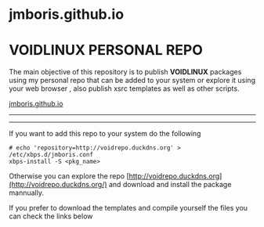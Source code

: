 # jmboris.github.io

# VOIDLINUX PERSONAL REPO

The main objective of this repository is to publish **VOIDLINUX** packages using my personal repo that can be added to your system or explore it using your web browser , also publish xsrc templates as well as other scripts.


[jmboris.github.io](https://jmboris.github.io/)


* * *
* * *


If you want to add this repo to your system do the following

```
# echo 'repository=http://voidrepo.duckdns.org' > /etc/xbps.d/jmboris.conf
xbps-install -S <pkg_name>
```

Otherwise you can explore the repo [http://voidrepo.duckdns.org](http://voidrepo.duckdns.org/) and download and install the package mannually.

If you prefer to download the templates and compile yourself the files you can check the links below
